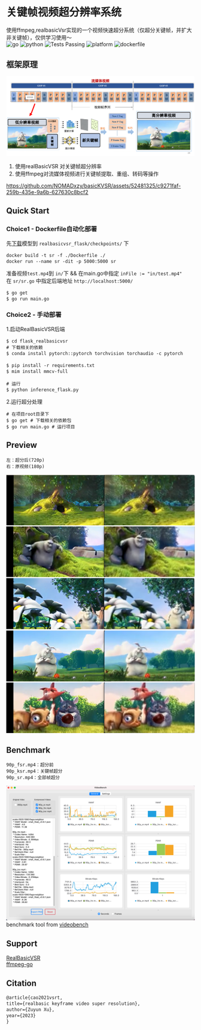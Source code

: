 # 关键帧视频超分辨率系统
使用ffmpeg,realbasicVsr实现的一个视频快速超分系统（仅超分关键帧，并扩大非关键帧），仅供学习使用～    
![go](https://img.shields.io/badge/go-18.0+-blue.svg?style=plastic)
![python](https://img.shields.io/badge/python-3.6+-blue.svg?style=plastic)
<img alt="Tests Passing" src="https://github.com/anuraghazra/github-readme-stats/workflows/Test/badge.svg" />
![platform](https://img.shields.io/badge/win/mac/linux-satisfied-655BE1.svg?style=plastic)
![dockerfile](https://img.shields.io/badge/dockerfile-provided-655BE1.svg?style=plastic)

## 框架原理
![img.png](preview/system.png)

1. 使用realBasicVSR 对关键帧超分辨率
2. 使用ffmpeg对流媒体视频进行关键帧提取、重组、转码等操作

https://github.com/NOMADxzy/basicKVSR/assets/52481325/c9271faf-259b-435e-9a6b-627630c8bcf2

## Quick Start

### Choice1 - Dockerfile自动化部署
先[下载](https://drive.google.com/file/d/1OYR1J2GXE90Zu2gVU5xc0t0P_UmKH7ID/view)模型到 `realbasicvsr_flask/checkpoints/` 下

```shell
docker build -t sr -f ./Dockerfile ./ 
docker run --name sr -dit -p 5000:5000 sr
```
准备视频`test.mp4`到 `in/`下 && 在main.go中指定 `inFile := "in/test.mp4"`    
在 `sr/sr.go` 中指定后端地址 `http://localhost:5000/`
```shell
$ go get
$ go run main.go 
```

### Choice2 - 手动部署

1.启动RealBasicVSR后端
```shell
$ cd flask_realbasicvsr
# 下载相关的依赖
$ conda install pytorch::pytorch torchvision torchaudio -c pytorch

$ pip install -r requirements.txt
$ mim install mmcv-full

# 运行
$ python inference_flask.py
```

2.运行超分处理
```shell
# 在项目root目录下
$ go get # 下载相关的依赖包
$ go run main.go # 运行项目
```

## Preview

    
    左：超分后(720p)
    右：原视频(180p)

![图片太帅、无法显示](preview/1.png)
![图片太帅、无法显示](preview/2.png)
![图片太帅、无法显示](preview/3.png)
![图片太帅、无法显示](preview/4.png)
![图片太帅、无法显示](preview/5.png)

## Benchmark
```text
90p_fsr.mp4：超分前
90p_ksr.mp4：关键帧超分
90p_sr.mp4：全部帧超分
```
![图片太帅、无法显示](preview/90p_3v.png)
benchmark tool from [videobench](https://github.com/JNoDuq/videobench)


## Support

[RealBasicVSR](https://github.com/ckkelvinchan/RealBasicVSR)    
[ffmpeg-go](https://github.com/u2takey/ffmpeg-go)


## Citation

```text
@article{cao2021vsrt,
title={realbasic keyframe video super resolution},
author={Zuyun Xu},
year={2023}
}
```